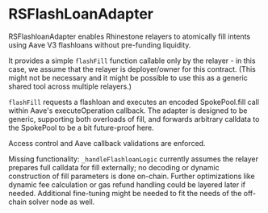 # RSFlashLoanAdapter

RSFlashloanAdapter enables Rhinestone relayers to atomically fill intents using Aave V3 flashloans without pre-funding liquidity.

It provides a simple `flashFill` function callable only by the relayer - in this case, we assume that the relayer is deployer/owner for this contract. (This might not be necessary and it might be possible to use this as a generic shared tool across multiple relayers.)

`flashFill` requests a flashloan and executes an encoded SpokePool.fill call within Aave's executeOperation callback. The adapter is designed to be generic, supporting both overloads of fill, and forwards arbitrary calldata to the SpokePool to be a bit future-proof here.

Access control and Aave callback validations are enforced.

Missing functionality: `_handleFlashloanLogic` currently assumes the relayer prepares full calldata for fill externally; no decoding or dynamic construction of fill parameters is done on-chain. Further optimizations like dynamic fee calculation or gas refund handling could be layered later if needed. Additional fine-tuning might be needed to fit the needs of the off-chain solver node as well.
